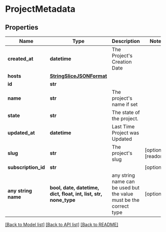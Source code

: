 # ProjectMetadata


## Properties
Name | Type | Description | Notes
------------ | ------------- | ------------- | -------------
**created_at** | **datetime** | The Project&#39;s Creation Date | 
**hosts** | [**StringSliceJSONFormat**](StringSliceJSONFormat.md) |  | 
**id** | **str** |  | 
**name** | **str** | The project&#39;s name if set | 
**state** | **str** | The state of the project. | 
**updated_at** | **datetime** | Last Time Project was Updated | 
**slug** | **str** | The project&#39;s slug | [optional] [readonly] 
**subscription_id** | **str** |  | [optional] 
**any string name** | **bool, date, datetime, dict, float, int, list, str, none_type** | any string name can be used but the value must be the correct type | [optional]

[[Back to Model list]](../README.md#documentation-for-models) [[Back to API list]](../README.md#documentation-for-api-endpoints) [[Back to README]](../README.md)


